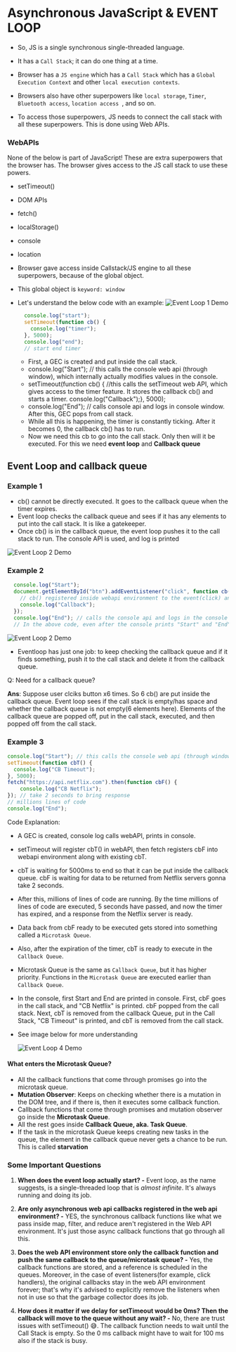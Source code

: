 # Asynchronous JavaScript & EVENT LOOP

- So, JS is a single synchronous single-threaded language.
- It has a `Call Stack`; it can do one thing at a time.

- Browser has a `JS engine` which has a `Call Stack` which has a `Global Execution Context` and other `local execution contexts`.
- Browsers also have other superpowers like `local storage`, `Timer`, `Bluetooth access`, `location access `, and so on.
- To access those superpowers, JS needs to connect the call stack with all these superpowers. This is done using Web APIs.

### WebAPIs
None of the below is part of JavaScript! These are extra superpowers that the browser has. The browser gives access to the JS call stack to use these powers.
- setTimeout()
- DOM APIs
- fetch()
- localStorage()
- console
- location

- Browser gave access inside Callstack/JS engine to all these superpowers, because of the global object.
- This global object is `keyword: window`

- Let's understand the below code with an example:
![Event Loop 1 Demo](assets/JS-15-1.png)

  ```js
    console.log("start");
    setTimeout(function cb() {
      console.log("timer");
    }, 5000);
    console.log("end");
    // start end timer
  ```
  - First, a GEC is created and put inside the call stack.
  - console.log("Start"); // this calls the console web api (through window), which internally actually modifies values in the console.
  - setTimeout(function cb() { //this calls the setTimeout web API, which gives access to the  timer feature. It stores the callback cb() and starts a timer. console.log("Callback");}, 5000);
  - console.log("End"); // calls console api and logs in console window. After this, GEC pops from call stack.
  - While all this is happening, the timer is constantly ticking. After it becomes 0, the callback cb() has to run.
  - Now we need this cb to go into the call stack. Only then will it be executed. For this we need **event loop** and **Callback queue**

## Event Loop and callback queue

### Example 1
- cb() cannot be directly executed. It goes to the callback queue when the timer expires.
- Event loop checks the callback queue and sees if it has any elements to put into the call stack. It is like a gatekeeper.
- Once cb() is in the callback queue, the event loop pushes it to the call stack to run. The console API is used, and log is printed

![Event Loop 2 Demo](assets/JS-15-2.png)

### Example 2
```js
  console.log("Start");
  document.getElementById("btn").addEventListener("click", function cb() {
    // cb() registered inside webapi environment to the event(click) and attached to it. i.e., REGISTERING A CALLBACK AND ATTACHING EVENT TO IT.
    console.log("Callback");
  });
  console.log("End"); // calls the console api and logs in the console window. After this, GEC gets removed from call stack.
  // In the above code, even after the console prints "Start" and "End" and pops GEC out, the eventListener stays in webapi env(with the hope that the user may click it some day) until explicitly removed, or the browser is closed.
  ```
![Event Loop 2 Demo](assets/JS-15-3.png)
- Eventloop has just one job: to keep checking the callback queue and if it finds something, push it to the call stack and delete it from the callback queue.

Q: Need for a callback queue?

**Ans**: Suppose user clciks button x6 times. So 6 cb() are put inside the callback queue. Event loop sees if the call stack is empty/has space and whether the callback queue is not empty(6 elements here). Elements of the callback queue are popped off, put in the call stack, executed, and then popped off from the call stack.

### Example 3
```js
console.log("Start"); // this calls the console web api (through window), which in turn modifies values in the console.
setTimeout(function cbT() {
  console.log("CB Timeout");
}, 5000);
fetch("https://api.netflix.com").then(function cbF() {
    console.log("CB Netflix");
}); // take 2 seconds to bring response
// millions lines of code
console.log("End");
```

Code Explanation:
* A GEC is created, console log calls webAPI, prints in console.
* setTimeout will register cbT() in webAPI, then fetch registers cbF into webapi environment along with existing cbT.
* cbT is waiting for 5000ms to end so that it can be put inside the callback queue. cbF is waiting for data to be returned from Netflix servers gonna take 2 seconds.
* After this, millions of lines of code are running. By the time millions of lines of code are executed, 5 seconds have passed, and now the timer has expired, and a response from the Netflix server is ready.
* Data back from cbF ready to be executed gets stored into something called a `Microtask Queue`.
* Also, after the expiration of the timer, cbT is ready to execute in the `Callback Queue`.
* Microtask Queue is the same as `Callback Queue`, but it has higher priority. Functions in the `Microtask Queue` are executed earlier than `Callback Queue`.
* In the console, first Start and End are printed in console. First, cbF goes in the call stack, and "CB Netflix" is printed. cbF popped from the call stack. Next, cbT is removed from the callback Queue, put in the Call Stack, "CB Timeout" is printed, and cbT is removed from the call stack.
* See image below for more understanding

  ![Event Loop 4 Demo](assets/JS-15-4.png)

#### What enters the Microtask Queue?

- All the callback functions that come through promises go into the microtask queue.
- **Mutation Observer**: Keeps on checking whether there is a mutation in the DOM tree, and if there is, then it executes some callback function.
- Callback functions that come through promises and mutation observer go inside the **Microtask Queue**.
- All the rest goes inside **Callback Queue, aka. Task Queue**.
- If the task in the microtask Queue keeps creating new tasks in the queue, the element in the callback queue never gets a chance to be run. This is called **starvation**

### Some Important Questions

1. **When does the event loop actually start? -** Event loop, as the name suggests, is a single-threaded loop that is _almost infinite_. It's always running and doing its job.

2. **Are only asynchronous web api callbacks registered in the web api environment? -** YES, the synchronous callback functions like what we pass inside map, filter, and reduce aren't registered in the Web API environment. It's just those async callback functions that go through all this.

3. **Does the web API environment store only the callback function and push the same callback to the queue/microtask queue? -** Yes, the callback functions are stored, and a reference is scheduled in the queues. Moreover, in the case of event listeners(for example, click handlers), the original callbacks stay in the web API environment forever; that's why it's advised to explicitly remove the listeners when not in use so that the garbage collector does its job.

4. **How does it matter if we delay for setTimeout would be 0ms? Then the callback will move to the queue without any wait? -** No, there are trust issues with setTimeout() 😅. The callback function needs to wait until the Call Stack is empty. So the 0 ms callback might have to wait for 100 ms also if the stack is busy.

